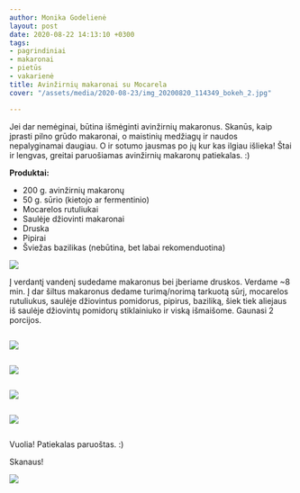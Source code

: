```yaml
---
author: Monika Godelienė
layout: post
date: 2020-08-22 14:13:10 +0300
tags:
- pagrindiniai
- makaronai
- pietūs
- vakarienė
title: Avinžirnių makaronai su Mocarela
cover: "/assets/media/2020-08-23/img_20200820_114349_bokeh_2.jpg"

---
```

Jei dar nemėginai, būtina išmėginti avinžirnių makaronus. Skanūs, kaip įprasti pilno grūdo makaronai, o maistinių medžiagų ir naudos nepalyginamai daugiau. O ir sotumo jausmas po jų kur kas ilgiau išlieka! Štai ir lengvas, greitai paruošiamas avinžirnių makaronų patiekalas. :)

**Produktai:**

* 200 g. avinžirnių makaronų
* 50 g. sūrio (kietojo ar fermentinio)
* Mocarelos rutuliukai
* Saulėje džiovinti makaronai
* Druska
* Pipirai
* Šviežas bazilikas (nebūtina, bet labai rekomenduotina)

![](/assets/media/2020-08-23/img_20200820_111633_bokeh_2.jpg)

Į verdantį vandenį sudedame makaronus bei įberiame druskos. Verdame \~8 min. Į dar šiltus makaronus dedame turimą/norimą tarkuotą sūrį, mocarelos rutuliukus, saulėje džiovintus pomidorus, pipirus, baziliką, šiek tiek aliejaus iš saulėje džiovintų pomidorų stiklainiuko ir viską išmaišome. Gaunasi 2 porcijos.

<div class="row">

<div class="six columns" markdown="1">

![](/assets/media/2020-08-23/img_20200820_113701_bokeh_2.jpg)

</div>

<div class="six columns" markdown="1">

![](/assets/media/2020-08-23/img_20200820_113745_bokeh_2.jpg)

</div>

</div>

<div class="row">

<div class="six columns" markdown="1">

![](/assets/media/2020-08-23/img_20200820_113800_bokeh_2-1.jpg)

</div>

<div class="six columns" markdown="1">

![](/assets/media/2020-08-23/img_20200820_113821_bokeh_2.jpg)

</div>

</div>

Vuolia! Patiekalas paruoštas. :)

Skanaus!

![](/assets/media/2020-08-23/img_20200820_114315_bokeh_2.jpg)